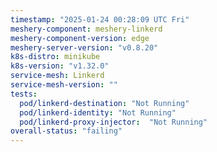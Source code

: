 ```yaml
---
timestamp: "2025-01-24 00:28:09 UTC Fri"
meshery-component: meshery-linkerd
meshery-component-version: edge
meshery-server-version: "v0.8.20"
k8s-distro: minikube
k8s-version: "v1.32.0"
service-mesh: Linkerd
service-mesh-version: ""
tests:
  pod/linkerd-destination: "Not Running"
  pod/linkerd-identity: "Not Running"
  pod/linkerd-proxy-injector:  "Not Running"
overall-status: "failing"
---
```

